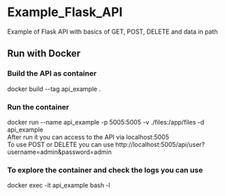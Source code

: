 # Example_Flask_API
Example of Flask API with basics of GET, POST, DELETE and data in path


## Run with Docker
### Build the API as container
docker build --tag api_example .

### Run the container
docker run --name api_example -p 5005:5005 -v ./files:/app/files -d api_example\
After run it you can access to the API via localhost:5005\
To use POST or DELETE you can use http://localhost:5005/api/user?username=admin&password=admin

### To explore the container and check the logs you can use
docker exec -it api_example bash -l
